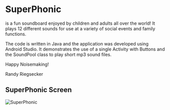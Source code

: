 # SuperPhonic
is a fun soundboard enjoyed by children and adults all over the world!  It plays 12 different sounds for use at a variety of social events and family functions.

The code is written in Java and the application was developed using Android Studio.  It demonstrates the use of a single Activity with Buttons and the SoundPool class to play short mp3 sound files.

Happy Noisemaking!

Randy Riegsecker

## SuperPhonic Screen
![SuperPhonic](https://user-images.githubusercontent.com/120612915/208318737-7e24b732-0279-4cb9-9bc9-e30cb2fcac94.png)

<meta name="google-site-verification" content="yPhOzrUItEixYBKiAwx_1iLmuccU0SQg1sYgzTnDtmo" />
